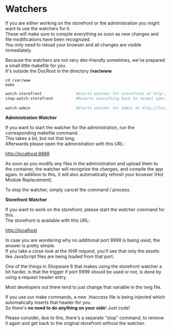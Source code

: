 # Watchers

If you are either working on the storefront or the administration you might want to use the watchers for it.  
These will make sure to compile everything as soon as new changes and file modifications have been recognized.  
You only need to reload your browser and all changes are visible immediately.  
  
Because the watchers are not very dev-friendly sometimes, we've prepared a small little makefile for you.  
It's outside the DocRoot in the directory **/var/www**

```text
cd /var/www
make
```

```bash
watch-storefront               #Starts watcher for storefront at http://localhost
stop-watch-storefront          #Reverts everything back to normal operation
        
watch-admin                    #Starts watcher for admin at http://localhost:8888
```

**Administration Watcher**

If you want to start the watcher for the administration, run the corresponding makefile command.  
This takes a bit, but not that long.  
Afterwards please open the administration with this URL:  
  
[http://localhost:8888](http://localhost:8888/)  
  
As soon as you modify any files in the administration and upload them to the container, the watcher will recognize the changes, and compile the app again. In addition to this, it will also automatically refresh your browser \(Hot Module Replacement\).  
  
To stop the watcher, simply cancel the command / process.

**Storefront Watcher**

If you want to work on the storefront, please start the watcher command for this.  
The storefront is available with this URL:  
  
[http://localhost](http://localhost/)  
  
In case you are wondering why no additional port 9999 is being used, the answer is pretty simple.  
If you take a close look at the XHR request, you'll see that only the assets like JavaScript files are being loaded from that port.  
  
One of the things in Shopware 6 that makes using the storefront watcher a bit harder, is that the trigger if port 9999 should be used or not, is done by using a request header entry.  
  
Most developers out there tend to just change that variable in the twig file.  
  
If you use our make commands, a new .htaccess file is being injected which automatically inserts that header for you.  
So there's **no need to do anything on your side**! Just code!  
  
Please consider, due to this, there's a separate "stop" command, to remove it again and get back to the original storefront without the watcher.  


